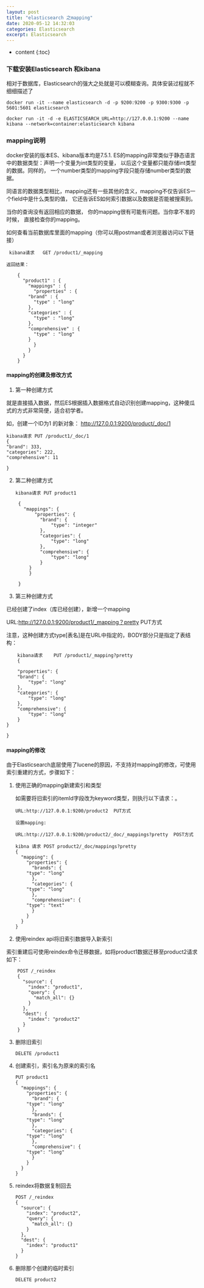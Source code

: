 ```yaml
---
layout: post
title: "elasticsearch 之mapping"
date: 2020-05-12 14:32:03
categories: Elasticsearch
excerpt: Elasticsearch
---
```


* content
{:toc}

### 下载安装Elasticsearch 和kibana

相对于数据库，Elasticsearch的强大之处就是可以模糊查询。具体安装过程就不细细描述了

	docker run -it --name elasticsearch -d -p 9200:9200 -p 9300:9300 -p 5601:5601 elasticsearch

	docker run -it -d -e ELASTICSEARCH_URL=http://127.0.0.1:9200 --name kibana --network=container:elasticsearch kibana



### mapping说明

docker安装的版本ES、kibana版本均是7.5.1. ES的mapping非常类似于静态语言中的数据类型：声明一个变量为int类型的变量， 以后这个变量都只能存储int类型的数据。同样的， 一个number类型的mapping字段只能存储number类型的数据。

同语言的数据类型相比，mapping还有一些其他的含义，mapping不仅告诉ES一个field中是什么类型的值， 它还告诉ES如何索引数据以及数据是否能被搜索到。

当你的查询没有返回相应的数据， 你的mapping很有可能有问题。当你拿不准的时候， 直接检查你的mapping。

如何查看当前数据库里面的mapping（你可以用postman或者浏览器访问以下链接）

     kibana请求	GET /product1/_mapping

	返回结果：

		{
		  "product1" : {
		    "mappings" : {
		      "properties" : {
			"brand" : {
			  "type" : "long"
			},
			"categories" : {
			  "type" : "long"
			},
			"comprehensive" : {
			  "type" : "long"
			}
		      }
		    }
		  }
		}


#### mapping的创建及修改方式

1. 第一种创建方式	

就是直接插入数据，然后ES根据插入数据格式自动识别创建mapping，这种傻瓜式的方式非常简便，适合初学者。

如，创建一个ID为1 的新对象： http://127.0.0.1:9200/product/_doc/1

	kibana请求 PUT /product1/_doc/1
	{
	"brand": 333,
	"categories": 222,
	"comprehensive": 11

	}

2. 第二种创建方式

	   kibana请求 PUT product1

		{ 
		  "mappings": {
		      "properties": {
				"brand": {
					"type": "integer"
				},
				"categories": {
					"type": "long"
				},
				"comprehensive": {
					"type": "long"
				}
			}
		    }

		}


3. 第三种创建方式

已经创建了index（库已经创建），新增一个mapping

URL:http://127.0.0.1:9200/product1/_mapping？pretty PUT方式

注意，这种创建方式type[表名]是在URL中指定的，BODY部分只是指定了表结构：

		kibana请求	PUT /product1/_mapping?pretty
		{

		"properties": {
		"brand": {
			"type": "long"
		},
		"categories": {
			"type": "long"
		},
		"comprehensive": {
			"type": "long"
		}
	}

	}

#### mapping的修改

由于Elasticsearch底层使用了lucene的原因，不支持对mapping的修改，可使用索引重建的方式，步骤如下：

1.  使用正确的mapping新建索引和类型

     如需要将旧索引的itemId字段改为keyword类型，则执行以下请求：。

	    URL:http://127.0.0.1:9200/product2  PUT方式

	    设置mapping:

	    URL:http://127.0.0.1:9200/product2/_doc/_mappings?pretty  POST方式

		kibna 请求 POST product2/_doc/mappings?pretty
		{
		  "mapping": {
		    "properties": {
		      "brands": {
			"type": "long"
		      },
		      "categories": {
			"type": "long"
		      },
		      "comprehensive": {
			"type": "text"
		      }
		    }
		  }
		}

    
2.  使用reindex api将旧索引数据导入新索引

索引重建后可使用reindex命令迁移数据，如将product1数据迁移至product2请求如下：

		POST /_reindex
		{
		  "source": {
		    "index": "product1",
		    "query": {
		      "match_all": {}
		    }
		  }, 
		  "dest": {
		    "index": "product2"
		  }
		}


3.  删除旧索引

		DELETE /product1
	
4.  创建索引，索引名为原来的索引名

		PUT product1
		{
		  "mappings": {
		    "properties": {
		      "brand": {
			"type": "long"
		      },
		      "brands": {
			"type": "long"
		      },
		      "categories": {
			"type": "long"
		      },
		      "comprehensive": {
			"type": "long"
		      }
		    }
		  }
		}

5.  reindex将数据复制回去

		POST /_reindex
		{
		  "source": {
		    "index": "product2",
		    "query": {
		      "match_all": {}
		    }
		  }, 
		  "dest": {
		    "index": "product1"
		  }
		}

6.  删除那个创建的临时索引

		DELETE product2
